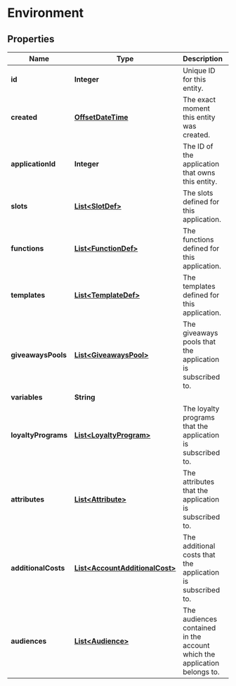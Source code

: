 

# Environment

## Properties

Name | Type | Description | Notes
------------ | ------------- | ------------- | -------------
**id** | **Integer** | Unique ID for this entity. | 
**created** | [**OffsetDateTime**](OffsetDateTime.md) | The exact moment this entity was created. | 
**applicationId** | **Integer** | The ID of the application that owns this entity. | 
**slots** | [**List&lt;SlotDef&gt;**](SlotDef.md) | The slots defined for this application. | 
**functions** | [**List&lt;FunctionDef&gt;**](FunctionDef.md) | The functions defined for this application. | 
**templates** | [**List&lt;TemplateDef&gt;**](TemplateDef.md) | The templates defined for this application. | 
**giveawaysPools** | [**List&lt;GiveawaysPool&gt;**](GiveawaysPool.md) | The giveaways pools that the application is subscribed to. |  [optional]
**variables** | **String** |  | 
**loyaltyPrograms** | [**List&lt;LoyaltyProgram&gt;**](LoyaltyProgram.md) | The loyalty programs that the application is subscribed to. |  [optional]
**attributes** | [**List&lt;Attribute&gt;**](Attribute.md) | The attributes that the application is subscribed to. |  [optional]
**additionalCosts** | [**List&lt;AccountAdditionalCost&gt;**](AccountAdditionalCost.md) | The additional costs that the application is subscribed to. |  [optional]
**audiences** | [**List&lt;Audience&gt;**](Audience.md) | The audiences contained in the account which the application belongs to. |  [optional]



